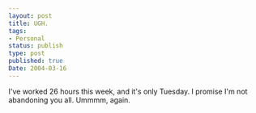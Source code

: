 ```yaml
---
layout: post
title: UGH.
tags:
- Personal
status: publish
type: post
published: true
Date: 2004-03-16
---
```


I've worked 26 hours this week, and it's only Tuesday.  I promise I'm not abandoning you all.  Ummmm, again.

